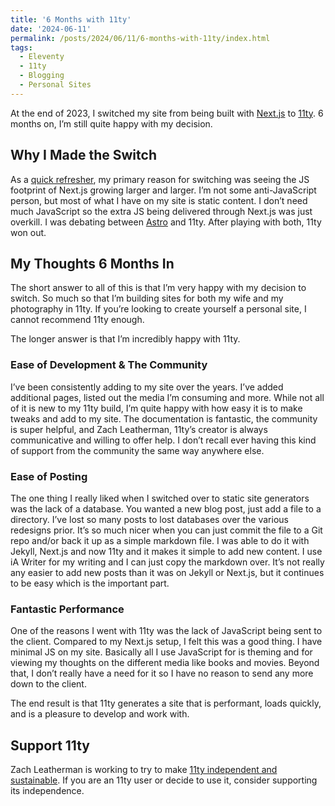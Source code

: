 ```yaml
---
title: '6 Months with 11ty'
date: '2024-06-11'
permalink: /posts/2024/06/11/6-months-with-11ty/index.html
tags:
  - Eleventy
  - 11ty
  - Blogging
  - Personal Sites
---
```


At the end of 2023, I switched my site from being built with [Next.js](https://nextjs.org/) to [11ty](https://www.11ty.dev/). 6 months on, I’m still quite happy with my decision.
<!-- excerpt -->

## Why I Made the Switch

As a [quick refresher](https://kpwags.com/posts/2023/12/14/switching-to-eleventy/), my primary reason for switching was seeing the JS footprint of Next.js growing larger and larger. I’m not some anti-JavaScript person, but most of what I have on my site is static content. I don’t need much JavaScript so the extra JS being delivered through Next.js was just overkill. I was debating between [Astro](https://astro.build/) and 11ty. After playing with both, 11ty won out.

## My Thoughts 6 Months In

The short answer to all of this is that I’m very happy with my decision to switch. So much so that I’m building sites for both my wife and my photography in 11ty. If you’re looking to create yourself a personal site, I cannot recommend 11ty enough.

The longer answer is that I’m incredibly happy with 11ty.

### Ease of Development & The Community

I’ve been consistently adding to my site over the years. I’ve added additional pages, listed out the media I’m consuming and more. While not all of it is new to my 11ty build, I’m quite happy with how easy it is to make tweaks and add to my site. The documentation is fantastic, the community is super helpful, and Zach Leatherman, 11ty’s creator is always communicative and willing to offer help. I don’t recall ever having this kind of support from the community the same way anywhere else.

### Ease of Posting

The one thing I really liked when I switched over to static site generators was the lack of a database. You wanted a new blog post, just add a file to a directory. I’ve lost so many posts to lost databases over the various redesigns prior. It’s so much nicer when you can just commit the file to a Git repo and/or back it up as a simple markdown file. I was able to do it with Jekyll, Next.js and now 11ty and it makes it simple to add new content. I use iA Writer for my writing and I can just copy the markdown over. It’s not really any easier to add  new posts than it was on Jekyll or Next.js, but it continues to be easy which is the important part.

### Fantastic Performance

One of the reasons I went with 11ty was the lack of JavaScript being sent to the client. Compared to my Next.js setup, I felt this was a good thing. I have minimal JS on my site. Basically all I use JavaScript for is theming and for viewing my thoughts on the different media like books and movies. Beyond that, I don’t really have a need for it so I have no reason to send any more down to the client.

The end result is that 11ty generates a site that is performant, loads quickly, and is a pleasure to develop and work with.

## Support 11ty

Zach Leatherman is working to try to make [11ty independent and sustainable](https://www.11ty.dev/blog/sustainability-fundraising/). If you are an 11ty user or decide to use it, consider supporting its independence.